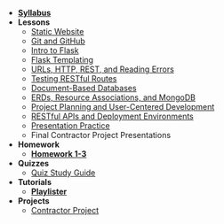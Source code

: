 - **[Syllabus](README.md)**
- **Lessons**
  - [Static Website](Lessons/01-Static-Website/README.md)
  - [Git and GitHub](Lessons/02-Git-and-GitHub/README.md)
  - [Intro to Flask](Lessons/03-Intro-to-Flask/README.md)
  - [Flask Templating](Lessons/04-Flask-Templating/README.md)
  - [URLs, HTTP, REST, and Reading Errors](Lessons/05-URLs-HTTP-REST-and-Reading-Errors/README.md)
  - [Testing RESTful Routes](Lessons/06-Testing-RESTful-Routes/README.md)
  - [Document-Based Databases](Lessons/08-Document-Based-Databases/README.md)
  - [ERDs, Resource Associations, and MongoDB](Lessons/09-ERDs-Resource-Associations-and-MongoDB/README.md)
  - [Project Planning and User-Centered Development](Lessons/10-Project-Planning-and-User-Centered-Development/README.md)
  - [RESTful APIs and Deployment Environments](Lessons/11-Deployment-Environments/README.md)
  - [Presentation Practice](Lessons/12-Presentation-Practice/README.md)
  - Final Contractor Project Presentations
- **Homework**
  - [**Homework 1-3**](Assignments/Weekly-Homework)
- **Quizzes**
  - [Quiz Study Guide](Assignments/Quiz-Study-Guide)
- **Tutorials**
  - [**Playlister**](https://www.makeschool.com/academy/track/playlistr-video-playlists-with-flask-and-mongodb-1c)
- **Projects**
    - [Contractor Project](https://docs.google.com/document/d/1C8eOyLBeGMKJ2y50QwLU5tWjNb2JVcpAE4khUBIfm0U/edit?usp=sharing)